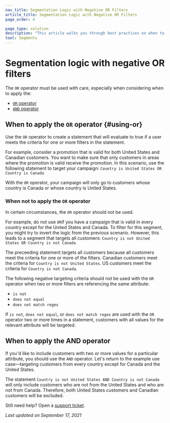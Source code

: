 ```yaml
---
nav_title: Segmentation Logic with Negative OR Filters
article_title: Segmentation Logic with Negative OR Filters
page_order: 4

page_type: solution
description: "This article walks you through best practices on when to use or not use the OR operator, and when to use the AND operator."
tool: Segments
---
```


# Segmentation logic with negative OR filters

The `OR` operator must be used with care, especially when considering when to apply the:
* [`OR` operator](#using-or)
* [`AND` operator](#when-to-apply-the-and-operator)

## When to apply the `OR` operator {#using-or}

Use the `OR` operator to create a statement that will evaluate to true if a user meets the criteria for one or more filters in the statement. 

For example, consider a promotion that is valid for both United States and Canadian customers. You want to make sure that only customers in areas where the promotion is valid receive the promotion. In this scenario, use the following statement to target your campaign: `Country is United States OR Country is Canada`

With the `OR` operator, your campaign will only go to customers whose country is Canada or whose country is United States.

### When not to apply the `OR` operator

In certain circumstances, the `OR` operator should not be used. 

For example, do not use `OR`if you have a campaign that is valid in every country except for the United States and Canada. To filter for this segment, you might try to invert the logic from the previous scenario. However, this leads to a segment that targets all customers: `Country is not United States OR Country is not Canada`

The preceeding statement targets all customers because all customers meet the criteria for one or more of the filters. Canadian customers meet the criteria for `Country is not United States`. US customers meet the criteria for `Country is not Canada`.

The following negative targeting criteria should not be used with the `OR` operator when two or more filters are referencing the same attribute:

- `is not`
- `does not equal`
- `does not match regex`

If `is not`, `does not equal`, or `does not match regex` are used with the `OR` operator two or more times in a statement, customers with all values for the relevant attribute will be targeted.

## When to apply the AND operator

If you'd like to include customers with two or more values for a particular attribute, you should use the `AND` operator. Let's return to the example use case—targeting customers from every country except for Canada and the United States.

The statement `Country is not United States AND Country is not Canada` will only include customers who are not from the United States and who are not from Canada. Therefore, both United States customers and Canadian customers will be excluded.

Still need help? Open a [support ticket]({{site.baseurl}}/support_contact/).

_Last updated on September 17, 2021_
